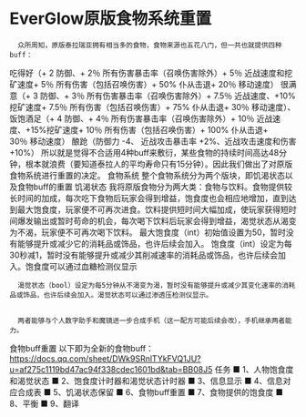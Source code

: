 ﻿# EverGlow原版食物系统重置<!-- omit in toc -->
      众所周知，原版泰拉瑞亚拥有相当多的食物，食物来源也五花八门，但一共也就提供四种buff：
吃得好（+ 2 防御、+ 2％ 所有伤害暴击率（召唤伤害除外）+ 5％ 近战速度和挖矿速度+ 5％ 所有伤害（包括召唤伤害）+ 50% 仆从击退+ 20％ 移动速度）
很满意（+ 3 防御、+ 3％ 所有伤害暴击率（召唤伤害除外）+ 7.5％ 近战速度、+10%挖矿速度+ 7.5％ 所有伤害（包括召唤伤害）+ 75% 仆从击退+ 30％ 移动速度）、
饭饱酒足（+ 4 防御、+ 4％ 所有伤害暴击率（召唤伤害除外）+ 10％ 近战速度、+15%挖矿速度+ 10％ 所有伤害（包括召唤伤害）+ 100% 仆从击退+ 30％ 移动速度）
酿跄（防御力 -4、 近战攻击暴击率 +2%、近战攻击速度和伤害 +10%）
       所以就是觉得不合适用4种buff来敷衍，某些食物的持续时间高达48分钟，根本就浪费（要知道泰拉人的平均寿命只有15分钟）。因此我们做出了对原版食物系统进行重置的决定。
食物系统
      整个食物系统分为两个版块，即饥渴状态以及食物buff的重置
饥渴状态
     我将原版食物分为两大类：食物与饮料。食物提供较长时间的加成，每次吃下食物后玩家会得到增益，饱食度也会相应地增加，直到达到最大饱食度，玩家便不可再次进食。饮料提供短时间大幅加成，使玩家获得短时间爆发输出或暂时苟命的机会，每次喝下饮料后玩家会得到增益，渴觉状态从渴变为不渴，玩家便不可再次喝下饮料。
      最大饱食度（int）初始值设置为50，暂时没有能够提升或减少它的消耗品或饰品，也许后续会加入。
      饱食度（int）设定为每30秒减1，暂时没有能够提升或减少其削减速率的消耗品或饰品，也许后续会加入。饱食度可以通过血糖检测仪显示


      渴觉状态（bool）设定为每5分钟从不渴变为渴，暂时没有能够提升或减少其变化速率的消耗品或饰品，也许后续会加入。渴觉状态可以通过渗透压检测仪显示。


      两者能够与个人数字助手和魔镜进一步合成手机（这一配方可能后续会改），手机继承两者能力。





食物buff重置
     以下即为全新的食物buff：https://docs.qq.com/sheet/DWk9SRnlTYkFVQ1JU?u=af275c1119bd47ac94f338cdec1601bd&tab=BB08J5
任务
■ 1、人物饱食度和渴觉状态
■ 2、饱食度计时器和渴觉状态计时器
■ 3、信息显示
■ 4、信息对应合成表
■ 5、饥渴状态保留
■ 6、食物buff重置
■ 7、食物提供的饱食度
■ 8、平衡
■ 9、翻译

